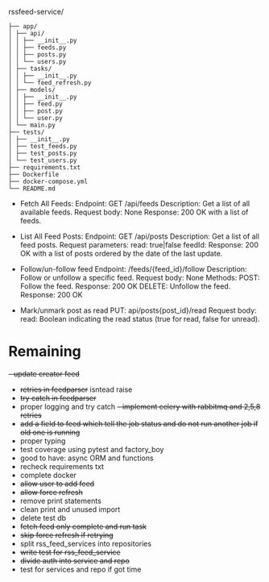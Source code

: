 rssfeed-service/

````
├── app/
│ ├── api/
│ │ ├── __init__.py
│ │ ├── feeds.py
│ │ ├── posts.py
│ │ └── users.py
│ ├── tasks/
│ │ ├── __init__.py
│ │ └── feed_refresh.py
│ ├── models/
│ │ ├── __init__.py
│ │ ├── feed.py
│ │ ├── post.py
│ │ └── user.py
│ └── main.py
├── tests/
│ ├── __init__.py
│ ├── test_feeds.py
│ ├── test_posts.py
│ └── test_users.py
├── requirements.txt
├── Dockerfile
├── docker-compose.yml
└── README.md
````


- Fetch All Feeds:
Endpoint: GET /api/feeds
Description: Get a list of all available feeds.
Request body: None
Response: 200 OK with a list of feeds.

- List All Feed Posts:
Endpoint: GET /api/posts
Description: Get a list of all feed posts.
Request parameters:
read: true|false
feedId:
Response: 200 OK with a list of posts ordered by the date of the last update.

- Follow/un-follow feed
Endpoint: /feeds/{feed_id}/follow
Description: Follow or unfollow a specific feed.
Request body: None
Methods:
POST: Follow the feed. Response: 200 OK
DELETE: Unfollow the feed. Response: 200 OK

- Mark/unmark post as read
PUT: api/posts{post_id}/read 
Request body:
read: Boolean indicating the read status (true for read, false for unread).


# Remaining
~~- update creator feed~~
- ~~retries in feedparser~~ isntead raise
- ~~try catch in feedparser~~
- proper logging and try catch
~~- implement celery with rabbitmq and 2,5,8 retries~~
- ~~add a field to feed which tell the job status and do not run another job if old one is running~~
- proper typing
- test coverage using pytest and factory_boy
- good to have: async ORM and functions
- recheck requirements txt
- complete docker
- ~~allow user to add feed~~
- ~~allow force refresh~~
- remove print statements
- clean print and unused import
- delete test db
- ~~fetch feed only complete and run task~~
- ~~skip force refresh if retrying~~
- split rss_feed_services into repositories
- ~~write test for rss_feed_service~~
- ~~divide auth into service and repo~~
- test for services and repo if got time